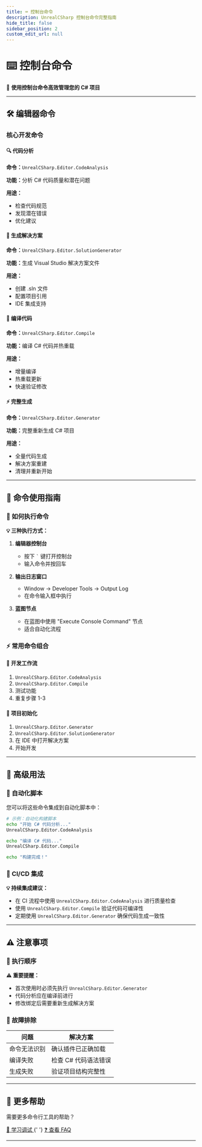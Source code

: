 ```yaml
---
title: ⌨️ 控制台命令
description: UnrealCSharp 控制台命令完整指南
hide_title: false
sidebar_position: 2
custom_edit_url: null
---
```


# ⌨️ 控制台命令

<div style={{textAlign: 'center', marginBottom: '2rem'}}>
  <p style={{fontSize: '1.1rem', color: 'var(--ifm-color-emphasis-600)'}}>
    🚀 <strong>使用控制台命令高效管理您的 C# 项目</strong>
  </p>
</div>

---

## 🛠️ 编辑器命令

### 核心开发命令

<div className="row">
  <div className="col col--6">
    <div className="card margin--sm">
      <div className="card__header">
        <h4>🔍 代码分析</h4>
      </div>
      <div className="card__body">
        <p><strong>命令：</strong><code>UnrealCSharp.Editor.CodeAnalysis</code></p>
        <p><strong>功能：</strong>分析 C# 代码质量和潜在问题</p>
        <p><strong>用途：</strong></p>
        <ul>
          <li>检查代码规范</li>
          <li>发现潜在错误</li>
          <li>优化建议</li>
        </ul>
      </div>
    </div>
  </div>
  <div className="col col--6">
    <div className="card margin--sm">
      <div className="card__header">
        <h4>📝 生成解决方案</h4>
      </div>
      <div className="card__body">
        <p><strong>命令：</strong><code>UnrealCSharp.Editor.SolutionGenerator</code></p>
        <p><strong>功能：</strong>生成 Visual Studio 解决方案文件</p>
        <p><strong>用途：</strong></p>
        <ul>
          <li>创建 .sln 文件</li>
          <li>配置项目引用</li>
          <li>IDE 集成支持</li>
        </ul>
      </div>
    </div>
  </div>
</div>

<div className="row">
  <div className="col col--6">
    <div className="card margin--sm">
      <div className="card__header">
        <h4>🔨 编译代码</h4>
      </div>
      <div className="card__body">
        <p><strong>命令：</strong><code>UnrealCSharp.Editor.Compile</code></p>
        <p><strong>功能：</strong>编译 C# 代码并热重载</p>
        <p><strong>用途：</strong></p>
        <ul>
          <li>增量编译</li>
          <li>热重载更新</li>
          <li>快速验证修改</li>
        </ul>
      </div>
    </div>
  </div>
  <div className="col col--6">
    <div className="card margin--sm">
      <div className="card__header">
        <h4>⚡ 完整生成</h4>
      </div>
      <div className="card__body">
        <p><strong>命令：</strong><code>UnrealCSharp.Editor.Generator</code></p>
        <p><strong>功能：</strong>完整重新生成 C# 项目</p>
        <p><strong>用途：</strong></p>
        <ul>
          <li>全量代码生成</li>
          <li>解决方案重建</li>
          <li>清理并重新开始</li>
        </ul>
      </div>
    </div>
  </div>
</div>

---

## 🎯 命令使用指南

### 📝 如何执行命令

<div className="alert alert--info">
  <strong>💡 三种执行方式：</strong>
</div>

1. **编辑器控制台**
   - 按下 `` ` `` 键打开控制台
   - 输入命令并按回车

2. **输出日志窗口**
   - Window → Developer Tools → Output Log
   - 在命令输入框中执行

3. **蓝图节点**
   - 在蓝图中使用 "Execute Console Command" 节点
   - 适合自动化流程

### ⚡ 常用命令组合

<div className="row">
  <div className="col col--6">
    <div className="card margin--sm">
      <div className="card__header">
        <h4>🔄 开发工作流</h4>
      </div>
      <div className="card__body">
        <ol>
          <li><code>UnrealCSharp.Editor.CodeAnalysis</code></li>
          <li><code>UnrealCSharp.Editor.Compile</code></li>
          <li>测试功能</li>
          <li>重复步骤 1-3</li>
        </ol>
      </div>
    </div>
  </div>
  <div className="col col--6">
    <div className="card margin--sm">
      <div className="card__header">
        <h4>🚀 项目初始化</h4>
      </div>
      <div className="card__body">
        <ol>
          <li><code>UnrealCSharp.Editor.Generator</code></li>
          <li><code>UnrealCSharp.Editor.SolutionGenerator</code></li>
          <li>在 IDE 中打开解决方案</li>
          <li>开始开发</li>
        </ol>
      </div>
    </div>
  </div>
</div>

---

## 🔧 高级用法

### 🎯 自动化脚本

您可以将这些命令集成到自动化脚本中：

```bash
# 示例：自动化构建脚本
echo "开始 C# 代码分析..."
UnrealCSharp.Editor.CodeAnalysis

echo "编译 C# 代码..."
UnrealCSharp.Editor.Compile

echo "构建完成！"
```

### 🔄 CI/CD 集成

<div className="alert alert--success">
  <strong>💡 持续集成建议：</strong>
</div>

- 在 CI 流程中使用 `UnrealCSharp.Editor.CodeAnalysis` 进行质量检查
- 使用 `UnrealCSharp.Editor.Compile` 验证代码可编译性
- 定期使用 `UnrealCSharp.Editor.Generator` 确保代码生成一致性

---

## ⚠️ 注意事项

### 🚨 执行顺序

<div className="alert alert--warning">
  <strong>⚠️ 重要提醒：</strong>
</div>

- 首次使用时必须先执行 `UnrealCSharp.Editor.Generator`
- 代码分析应在编译前进行
- 修改绑定后需要重新生成解决方案

### 🐛 故障排除

| 问题 | 解决方案 |
|------|----------|
| 命令无法识别 | 确认插件已正确加载 |
| 编译失败 | 检查 C# 代码语法错误 |
| 生成失败 | 验证项目结构完整性 |

---

## 🤝 更多帮助

<div style={{textAlign: 'center', margin: '2rem 0'}}>
  <p>需要更多命令行工具的帮助？</p>
  <a href="/docs/document/guides/debug" className="button button--primary button--lg">
    🐛 学习调试
  </a>
  {' '}
  <a href="/docs/document/FAQ/FAQ" className="button button--secondary button--lg">
    ❓ 查看 FAQ
  </a>
</div>

---
